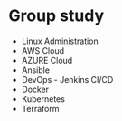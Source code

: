 # Group study

- Linux Administration
- AWS Cloud
- AZURE Cloud
- Ansible
- DevOps - Jenkins CI/CD
- Docker
- Kubernetes
- Terraform